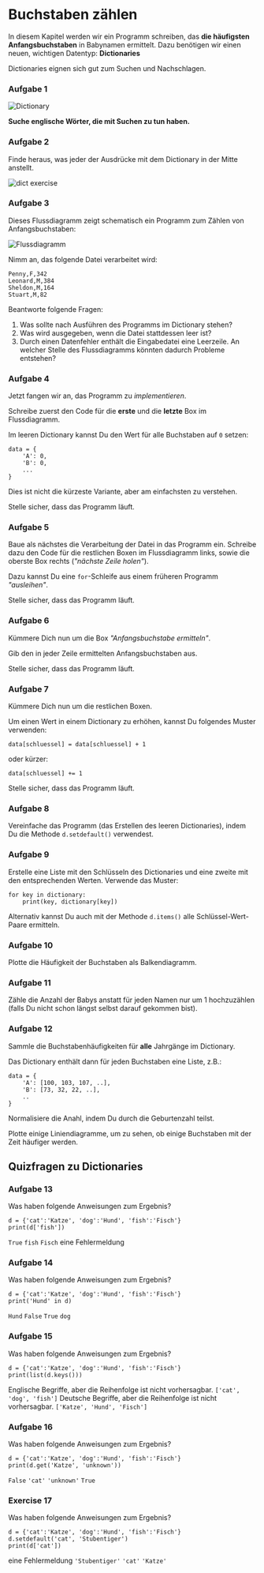 
# Buchstaben zählen

In diesem Kapitel werden wir ein Programm schreiben, das **die häufigsten Anfangsbuchstaben** in Babynamen ermittelt. Dazu benötigen wir einen neuen, wichtigen Datentyp: **Dictionaries**

Dictionaries eignen sich gut zum Suchen und Nachschlagen.

### Aufgabe 1

![Dictionary](dict.png)

**Suche englische Wörter, die mit Suchen zu tun haben.**

### Aufgabe 2

Finde heraus, was jeder der Ausdrücke mit dem Dictionary in der Mitte anstellt.

![dict exercise](../exercises/dicts.png)


### Aufgabe 3

Dieses Flussdiagramm zeigt schematisch ein Programm zum Zählen von Anfangsbuchstaben:

![Flussdiagramm](zaehlen.png)

Nimm an, das folgende Datei verarbeitet wird:

    Penny,F,342
    Leonard,M,384
    Sheldon,M,164
    Stuart,M,82

Beantworte folgende Fragen:

1. Was sollte nach Ausführen des Programms im Dictionary stehen?
2. Was wird ausgegeben, wenn die Datei stattdessen leer ist?
3. Durch einen Datenfehler enthält die Eingabedatei eine Leerzeile. An welcher Stelle des Flussdiagramms könnten dadurch Probleme entstehen?


### Aufgabe 4

Jetzt fangen wir an, das Programm zu *implementieren*.

Schreibe zuerst den Code für die **erste** und die **letzte** Box im Flussdiagramm. 

Im leeren Dictionary kannst Du den Wert für alle Buchstaben auf `0` setzen:

    data = {
    	'A': 0,
    	'B': 0,
    	...
    }

Dies ist nicht die kürzeste Variante, aber am einfachsten zu verstehen.

Stelle sicher, dass das Programm läuft.


### Aufgabe 5

Baue als nächstes die Verarbeitung der Datei in das Programm ein. Schreibe dazu den Code für die restlichen Boxen im Flussdiagramm links, sowie die oberste Box rechts (*"nächste Zeile holen"*).

Dazu kannst Du eine `for`-Schleife aus einem früheren Programm *"ausleihen"*.

Stelle sicher, dass das Programm läuft.


### Aufgabe 6

Kümmere Dich nun um die Box *"Anfangsbuchstabe ermitteln"*.

Gib den in jeder Zeile ermittelten Anfangsbuchstaben aus.

Stelle sicher, dass das Programm läuft.


### Aufgabe 7

Kümmere Dich nun um die restlichen Boxen.

Um einen Wert in einem Dictionary zu erhöhen, kannst Du folgendes Muster verwenden:

    data[schluessel] = data[schluessel] + 1

oder kürzer:

    data[schluessel] += 1

Stelle sicher, dass das Programm läuft.


### Aufgabe 8

Vereinfache das Programm (das Erstellen des leeren Dictionaries), indem Du die Methode `d.setdefault()` verwendest.


### Aufgabe 9

Erstelle eine Liste mit den Schlüsseln des Dictionaries und eine zweite mit den entsprechenden Werten. Verwende das Muster:

    for key in dictionary:
        print(key, dictionary[key])


Alternativ kannst Du auch mit der Methode `d.items()` alle Schlüssel-Wert-Paare ermitteln.


### Aufgabe 10

Plotte die Häufigkeit der Buchstaben als Balkendiagramm.


### Aufgabe 11

Zähle die Anzahl der Babys anstatt für jeden Namen nur um 1 hochzuzählen (falls Du nicht schon längst selbst darauf gekommen bist).

### Aufgabe 12

Sammle die Buchstabenhäufigkeiten für **alle** Jahrgänge im Dictionary.

Das Dictionary enthält dann für jeden Buchstaben eine Liste, z.B.:

    data = {
        'A': [100, 103, 107, ..],
        'B': [73, 32, 22, ..],
        ..
    }

Normalisiere die Anahl, indem Du durch die Geburtenzahl teilst.

Plotte einige Liniendiagramme, um zu sehen, ob einige Buchstaben mit der Zeit häufiger werden.


## Quizfragen zu Dictionaries

### Aufgabe 13

Was haben folgende Anweisungen zum Ergebnis?

    d = {'cat':'Katze', 'dog':'Hund', 'fish':'Fisch'}
    print(d['fish'])

<quiz name="">
    <question>
        <answer><code>True</code></answer>
        <answer><code>fish</code></answer>
        <answer correct><code>Fisch</code></answer>
        <answer>eine Fehlermeldung</answer>
        <explanation></explanation>
    </question>
</quiz>

### Aufgabe 14

Was haben folgende Anweisungen zum Ergebnis?

    d = {'cat':'Katze', 'dog':'Hund', 'fish':'Fisch'}
    print('Hund' in d)

<quiz name="">
    <question>
        <answer><code>Hund</code></answer>
        <answer correct><code>False</code></answer>
        <answer><code>True</code></answer>
        <answer><code>dog</code></answer>
        <explanation></explanation>
    </question>
</quiz>

### Aufgabe 15

Was haben folgende Anweisungen zum Ergebnis?

    d = {'cat':'Katze', 'dog':'Hund', 'fish':'Fisch'}
    print(list(d.keys()))
    
<quiz name="">
    <question>
        <answer correct>Englische Begriffe, aber die Reihenfolge ist nicht vorhersagbar.</answer>
        <answer><code>['cat', 'dog', 'fish']</code></answer>
        <answer>Deutsche Begriffe, aber die Reihenfolge ist nicht vorhersagbar.</answer>
        <answer><code>['Katze', 'Hund', 'Fisch']</code></answer>
        <explanation></explanation>
    </question>
</quiz>

### Aufgabe 16

Was haben folgende Anweisungen zum Ergebnis?

    d = {'cat':'Katze', 'dog':'Hund', 'fish':'Fisch'}
    print(d.get('Katze', 'unknown'))

<quiz name="">
    <question>
        <answer><code>False</code></answer>
        <answer><code>'cat'</code></answer>
        <answer correct><code>'unknown'</code></answer>
        <answer><code>True</code></answer>
        <explanation></explanation>
    </question>
</quiz>

### Exercise 17

Was haben folgende Anweisungen zum Ergebnis?

    d = {'cat':'Katze', 'dog':'Hund', 'fish':'Fisch'}
    d.setdefault('cat', 'Stubentiger')
    print(d['cat'])

<quiz name="">
    <question>
        <answer>eine Fehlermeldung</answer>
        <answer><code>'Stubentiger'</code></answer>
        <answer><code>'cat'</code></answer>
        <answer correct><code>'Katze'</code></answer>
        <explanation></explanation>
    </question>
</quiz>
